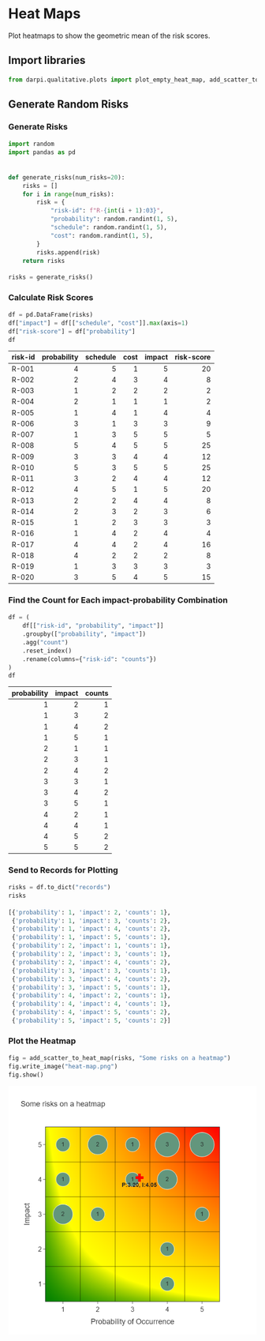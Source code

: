 # Heat Maps

Plot heatmaps to show the geometric mean of the risk scores.

## Import libraries

```python
from darpi.qualitative.plots import plot_empty_heat_map, add_scatter_to_heat_map
```

## Generate Random Risks

### Generate Risks

```python
import random
import pandas as pd


def generate_risks(num_risks=20):
    risks = []
    for i in range(num_risks):
        risk = {
            "risk-id": f"R-{int(i + 1):03}",
            "probability": random.randint(1, 5),
            "schedule": random.randint(1, 5),
            "cost": random.randint(1, 5),
        }
        risks.append(risk)
    return risks

risks = generate_risks()
```

### Calculate Risk Scores

```python
df = pd.DataFrame(risks)
df["impact"] = df[["schedule", "cost"]].max(axis=1)
df["risk-score"] = df["probability"]
df
```

| risk-id   |   probability |   schedule |   cost |   impact |   risk-score |
|:----------|--------------:|-----------:|-------:|---------:|-------------:|
| R-001     |             4 |          5 |      1 |        5 |           20 |
| R-002     |             2 |          4 |      3 |        4 |            8 |
| R-003     |             1 |          2 |      2 |        2 |            2 |
| R-004     |             2 |          1 |      1 |        1 |            2 |
| R-005     |             1 |          4 |      1 |        4 |            4 |
| R-006     |             3 |          1 |      3 |        3 |            9 |
| R-007     |             1 |          3 |      5 |        5 |            5 |
| R-008     |             5 |          4 |      5 |        5 |           25 |
| R-009     |             3 |          3 |      4 |        4 |           12 |
| R-010     |             5 |          3 |      5 |        5 |           25 |
| R-011     |             3 |          2 |      4 |        4 |           12 |
| R-012     |             4 |          5 |      1 |        5 |           20 |
| R-013     |             2 |          2 |      4 |        4 |            8 |
| R-014     |             2 |          3 |      2 |        3 |            6 |
| R-015     |             1 |          2 |      3 |        3 |            3 |
| R-016     |             1 |          4 |      2 |        4 |            4 |
| R-017     |             4 |          4 |      2 |        4 |           16 |
| R-018     |             4 |          2 |      2 |        2 |            8 |
| R-019     |             1 |          3 |      3 |        3 |            3 |
| R-020     |             3 |          5 |      4 |        5 |           15 |

### Find the Count for Each impact-probability Combination

```python
df = (
    df[["risk-id", "probability", "impact"]]
    .groupby(["probability", "impact"])
    .agg("count")
    .reset_index()
    .rename(columns={"risk-id": "counts"})
)
df
```

|   probability |   impact |   counts |
|--------------:|---------:|---------:|
|             1 |        2 |        1 |
|             1 |        3 |        2 |
|             1 |        4 |        2 |
|             1 |        5 |        1 |
|             2 |        1 |        1 |
|             2 |        3 |        1 |
|             2 |        4 |        2 |
|             3 |        3 |        1 |
|             3 |        4 |        2 |
|             3 |        5 |        1 |
|             4 |        2 |        1 |
|             4 |        4 |        1 |
|             4 |        5 |        2 |
|             5 |        5 |        2 |

### Send to Records for Plotting

```python
risks = df.to_dict("records")
risks

[{'probability': 1, 'impact': 2, 'counts': 1},
 {'probability': 1, 'impact': 3, 'counts': 2},
 {'probability': 1, 'impact': 4, 'counts': 2},
 {'probability': 1, 'impact': 5, 'counts': 1},
 {'probability': 2, 'impact': 1, 'counts': 1},
 {'probability': 2, 'impact': 3, 'counts': 1},
 {'probability': 2, 'impact': 4, 'counts': 2},
 {'probability': 3, 'impact': 3, 'counts': 1},
 {'probability': 3, 'impact': 4, 'counts': 2},
 {'probability': 3, 'impact': 5, 'counts': 1},
 {'probability': 4, 'impact': 2, 'counts': 1},
 {'probability': 4, 'impact': 4, 'counts': 1},
 {'probability': 4, 'impact': 5, 'counts': 2},
 {'probability': 5, 'impact': 5, 'counts': 2}]
```

### Plot the Heatmap

```python
fig = add_scatter_to_heat_map(risks, "Some risks on a heatmap")
fig.write_image("heat-map.png")
fig.show()
```

![heat-map](images/heat-map.png)
